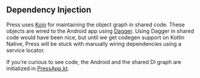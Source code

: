 ## Dependency Injection
Press uses [Koin](https://start.insert-koin.io/#/) for maintaining the object graph in shared code. These objects are wired to the Android app using [Dagger](https://dagger.dev/). Using Dagger in shared code would have been nice, but until we get codegen support on Kotlin Native, Press will be stuck with manually wiring dependencies using a service locator.

If you’re curious to see code, the Android and the shared DI graph are initialized in [PressApp.kt](https://github.com/saket/Press/blob/master/androidApp/src/main/java/press/PressApp.kt#L27). 

